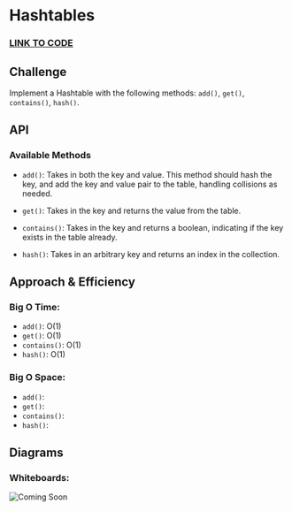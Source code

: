 # Hashtables

### **[LINK TO CODE](https://github.com/alex-whan/data-structures-and-algorithms/tree/feat/hashtable/javascript/data-structures/hashtable)**

## Challenge

Implement a Hashtable with the following methods: `add()`, `get()`, `contains()`, `hash()`.

## API

### Available Methods

- `add()`: Takes in both the key and value. This method should hash the key, and add the key and value pair to the table, handling collisions as needed.

- `get()`: Takes in the key and returns the value from the table.

* `contains()`: Takes in the key and returns a boolean, indicating if the key exists in the table already.

* `hash()`: Takes in an arbitrary key and returns an index in the collection.

## Approach & Efficiency

### Big O Time:

- `add()`: O(1)
- `get()`: O(1)
- `contains()`: O(1)
- `hash()`: O(1)

### Big O Space:

- `add()`:
- `get()`:
- `contains()`:
- `hash()`:

## Diagrams

### Whiteboards:

![Coming Soon]()
